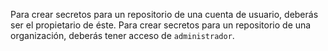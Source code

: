 Para crear secretos para un repositorio de una cuenta de usuario, deberás ser el propietario de éste. Para crear secretos para un repositorio de una organización, deberás tener acceso de `administrador`.

